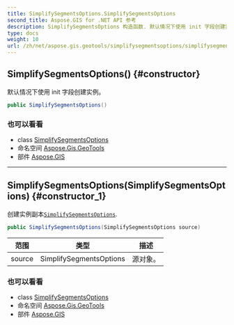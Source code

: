 ```yaml
---
title: SimplifySegmentsOptions.SimplifySegmentsOptions
second_title: Aspose.GIS for .NET API 参考
description: SimplifySegmentsOptions 构造函数. 默认情况下使用 init 字段创建实例
type: docs
weight: 10
url: /zh/net/aspose.gis.geotools/simplifysegmentsoptions/simplifysegmentsoptions/
---
```

## SimplifySegmentsOptions() {#constructor}

默认情况下使用 init 字段创建实例。

```csharp
public SimplifySegmentsOptions()
```

### 也可以看看

* class [SimplifySegmentsOptions](../)
* 命名空间 [Aspose.Gis.GeoTools](../../simplifysegmentsoptions/)
* 部件 [Aspose.GIS](../../../)

---

## SimplifySegmentsOptions(SimplifySegmentsOptions) {#constructor_1}

创建实例副本[`SimplifySegmentsOptions`](../).

```csharp
public SimplifySegmentsOptions(SimplifySegmentsOptions source)
```

| 范围 | 类型 | 描述 |
| --- | --- | --- |
| source | SimplifySegmentsOptions | 源对象。 |

### 也可以看看

* class [SimplifySegmentsOptions](../)
* 命名空间 [Aspose.Gis.GeoTools](../../simplifysegmentsoptions/)
* 部件 [Aspose.GIS](../../../)


